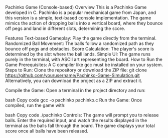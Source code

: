 Pachinko Game (Console-based)
Overview
This is a Pachinko Game developed in C. Pachinko is a popular mechanical game from Japan, and this version is a simple, text-based console implementation. The game mimics the action of dropping balls into a vertical board, where they bounce off pegs and land in different slots, determining the score.

Features
Text-based Gameplay: Play the game directly from the terminal.
Randomized Ball Movement: The balls follow a randomized path as they bounce off pegs and obstacles.
Score Calculation: The player's score is determined by the slot where the ball lands.
Simple UI: The game runs purely in the terminal, with ASCII art representing the board.
How to Run the Game
Prerequisites:
A C compiler like gcc must be installed on your system.
Steps to Run:
Clone the repository or download the ZIP file:
git clone https://github.com/yourusername/Pachinko-Game-Simulation.git
Alternatively, you can download the project as a ZIP and extract it.

Compile the Game: Open a terminal in the project directory and run:

bash
Copy code
gcc -o pachinko pachinko.c
Run the Game: Once compiled, run the game with:

bash
Copy code
./pachinko
Controls:
The game will prompt you to release balls.
Enter the required input, and watch the results displayed in the terminal as the balls fall through the board.
The game displays your total score once all balls have been released.
